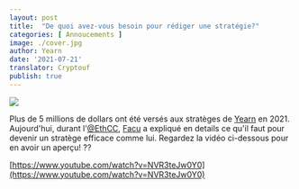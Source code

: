 ```yaml
---
layout: post
title:  "De quoi avez-vous besoin pour rédiger une stratégie?"
categories: [ Annoucements ]
image: ./cover.jpg
author: Yearn
date: '2021-07-21'
translator: Cryptouf  
publish: true
---
```


![](image1.jpg) <br>

Plus de 5 millions de dollars ont été versés aux stratèges de [Yearn](https://t.me/yearnupdates) en 2021. Aujourd'hui, durant l'[@EthCC](https://twitter.com/EthCC/),  [Facu](https://t.me/fameal) a expliqué en details ce qu'il faut pour devenir un stratège efficace comme lui. Regardez la vidéo ci-dessous pour en avoir un aperçu! ??


[https://www.youtube.com/watch?v=NVR3teJw0Y0](https://www.youtube.com/watch?v=NVR3teJw0Y0)
